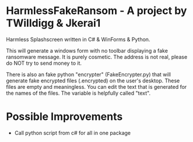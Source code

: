 # HarmlessFakeRansom - A project by TWilldigg & Jkerai1
Harmless Splashscreen written in C# &amp; WinForms & Python.

This will generate a windows form with no toolbar displaying a fake ransomware message. It is purely cosmetic. The address is not real, please do NOT try to send money to it.  

There is also an fake python "encrypter" (FakeEncrypter.py) that will generate fake encrypted files (.encrypted) on the user's desktop. These files are empty and meaningless. You can edit the text that is generated for the names of the files. The variable is helpfully called "text".



# Possible Improvements
- Call python script from c# for all in one package



#
